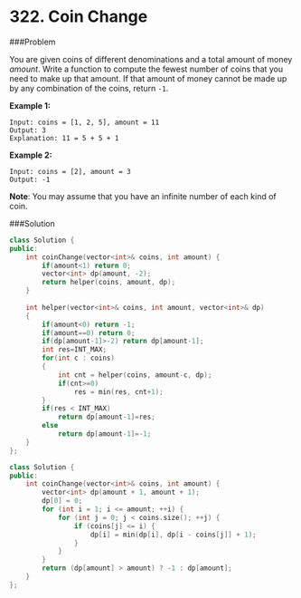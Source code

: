 # 322. Coin Change

###Problem

You are given coins of different denominations and a total amount of money *amount*. Write a function to compute the fewest number of coins that you need to make up that amount. If that amount of money cannot be made up by any combination of the coins, return `-1`.

**Example 1:**

```
Input: coins = [1, 2, 5], amount = 11
Output: 3 
Explanation: 11 = 5 + 5 + 1
```

**Example 2:**

```
Input: coins = [2], amount = 3
Output: -1
```

**Note**:
You may assume that you have an infinite number of each kind of coin.

###Solution

```c++
class Solution {
public:
    int coinChange(vector<int>& coins, int amount) {
        if(amount<1) return 0;
        vector<int> dp(amount, -2);
        return helper(coins, amount, dp);
    }
    
    int helper(vector<int>& coins, int amount, vector<int>& dp)
    {
        if(amount<0) return -1;
        if(amount==0) return 0;
        if(dp[amount-1]>-2) return dp[amount-1];
        int res=INT_MAX;
        for(int c : coins)
        {
            int cnt = helper(coins, amount-c, dp);
            if(cnt>=0) 
                res = min(res, cnt+1);
        }
        if(res < INT_MAX)
            return dp[amount-1]=res;            
        else
            return dp[amount-1]=-1;
    }
};
```



```c++
class Solution {
public:
    int coinChange(vector<int>& coins, int amount) {
        vector<int> dp(amount + 1, amount + 1);
        dp[0] = 0;
        for (int i = 1; i <= amount; ++i) {
            for (int j = 0; j < coins.size(); ++j) {
                if (coins[j] <= i) {
                    dp[i] = min(dp[i], dp[i - coins[j]] + 1);
                }
            }
        }
        return (dp[amount] > amount) ? -1 : dp[amount];
    }
};
```

